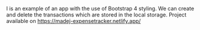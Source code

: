 I is an example of an app with the use of Bootstrap 4 styling. We can create and delete the transactions which are stored in the local storage. Project available on https://madej-expensetracker.netlify.app/
